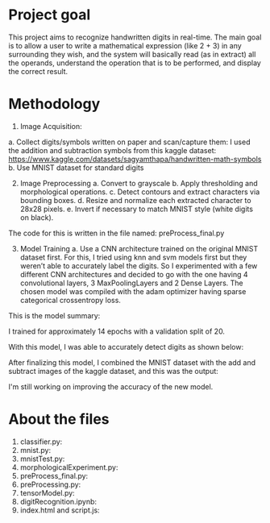 # Project goal

This project aims to recognize handwritten digits in real-time. 
The main goal is to allow a user to write a mathematical expression (like 2 + 3) in any surrounding they wish, and the system will basically read (as in extract) all the operands, understand the operation that is to be performed, and display the correct result.

# Methodology

1. Image Acquisition:

a. Collect digits/symbols written on paper and scan/capture them: I used the addition and subtraction symbols from this kaggle dataset: https://www.kaggle.com/datasets/sagyamthapa/handwritten-math-symbols
b. Use MNIST dataset for standard digits

2. Image Preprocessing
a. Convert to grayscale
b. Apply thresholding and morphological operations.
c. Detect contours and extract characters via bounding boxes.
d. Resize and normalize each extracted character to 28x28 pixels.
e. Invert if necessary to match MNIST style (white digits on black).

The code for this is written in the file named: preProcess_final.py

3. Model Training
a. Use a CNN architecture trained on the original MNIST dataset first. 
For this, I tried using knn and svm models first but they weren’t able to accurately label the digits. So I experimented with a few different CNN architectures and decided to go with the one having 4 convolutional layers, 3 MaxPoolingLayers and 2 Dense Layers. The chosen model was compiled with the adam optimizer having sparse categorical crossentropy loss. 

This is the model summary:

I trained for approximately 14 epochs with a validation split of 20. 

With this model, I was able to accurately detect digits as shown below:


After finalizing this model, I combined the MNIST dataset with the add and subtract images of the kaggle dataset, and this was the output:

I'm still working on improving the accuracy of the new model.

# About the files
1. classifier.py:
2. mnist.py:
3. mnistTest.py:
4. morphologicalExperiment.py:
5. preProcess_final.py:
6. preProcessing.py:
7. tensorModel.py:
8. digitRecognition.ipynb:
9. index.html and script.js:

